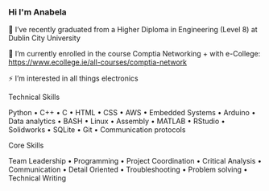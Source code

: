 ### Hi I'm Anabela
🔭 I’ve recently graduated from a Higher Diploma in Engineering (Level 8) at Dublin City University

🌱 I’m currently enrolled in the course Comptia Networking + with e-College:
https://www.ecollege.ie/all-courses/comptia-network

⚡ I’m interested in all things electronics

Technical Skills

Python   •    C++   •  C   •  HTML  •  CSS  •   AWS   •    Embedded Systems   •   Arduino   •  Data analytics   •  BASH  • Linux   •   Assembly    •  MATLAB   •  RStudio  •  Solidworks   •   SQLite   •   Git    • Communication protocols


Core Skills

 Team Leadership   •   Programming    •    Project Coordination   •   Critical Analysis  •   Communication  •   Detail Oriented  •   Troubleshooting •   Problem solving   •    Technical Writing 

<!--
**a-faria/a-faria** is a ✨ _special_ ✨ repository because its `README.md` (this file) appears on your GitHub profile.

Here are some ideas to get you started:

- 🔭 I’m currently working on ...
- 🌱 I’m currently learning ...
- 👯 I’m looking to collaborate on ...
- 🤔 I’m looking for help with ...
- 💬 Ask me about ...
- 📫 How to reach me: ...
- 😄 Pronouns: ...
- ⚡ Fun fact: ...
-->
